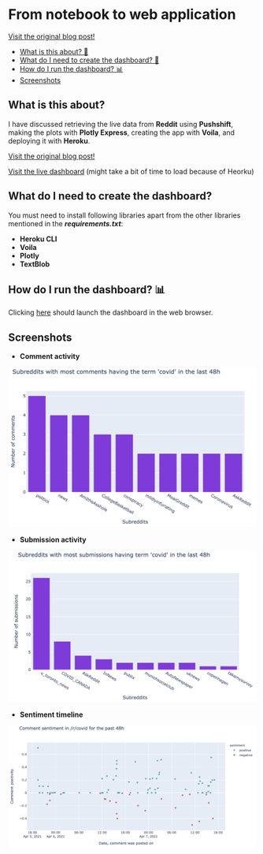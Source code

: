 # From notebook to web application

[Visit the original blog post!](https://duarteocarmo.com)

* [What is this about? 🤔](#what-is-this-about)
* [What do I need to create the dashboard? 📔](#what-do-i-need-to-create-the-dashboard)
* [How do I run the dashboard? 📊](#how-do-i-run-the-dashboard-bar_chart)
* [Screenshots](#screenshots)


## What is this about?

I have discussed retrieving the live data from __Reddit__ using __Pushshift__, making the plots with __Plotly Express__, creating the app with __Voila__, and deploying it with __Heroku__.

[Visit the original blog post!](https://duarteocarmo.com)

[Visit the live dashboard](https://reddit-monitoring-dashboard.herokuapp.com/) (might take a bit of time to load because of Heorku)





## What do I need to create the dashboard? 

You must need to install following libraries apart from the other libraries mentioned in the ___requirements.txt___:
* __Heroku CLI__
* __Voila__
* __Plotly__
* __TextBlob__


## How do I run the dashboard? :bar_chart:

Clicking [here](https://reddit-monitoring-dashboard.herokuapp.com/) should launch the dashboard in the web browser.

## Screenshots
* __Comment activity__

![](images/comment_activity.png)
* __Submission activity__

![](images/submission_activity.png)
* __Sentiment timeline__

![](images/sentiment_timeline.png)


